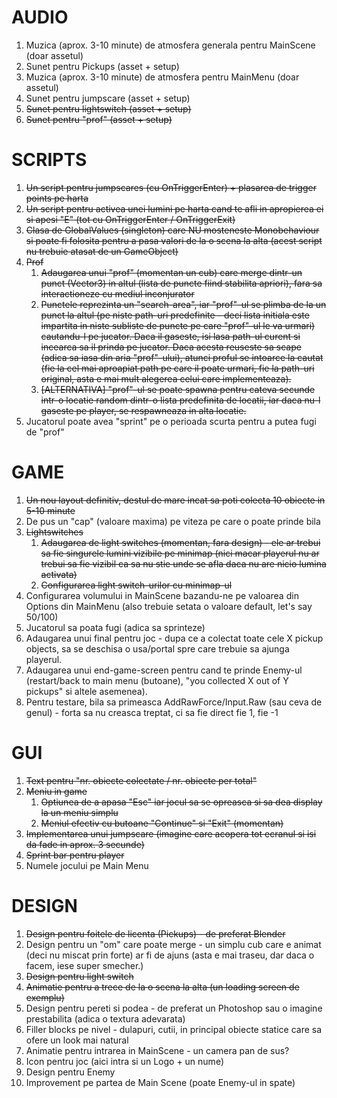 <h1>AUDIO</h1>

1. Muzica (aprox. 3-10 minute) de atmosfera generala pentru MainScene (doar assetul)
2. Sunet pentru Pickups (asset + setup)
3. Muzica (aprox. 3-10 minute) de atmosfera pentru MainMenu (doar assetul)
4. Sunet pentru jumpscare (asset + setup)
5. <s>Sunet pentru lightswitch (asset + setup)</s>
6. <s>Sunet pentru "prof" (asset + setup)</s>

  
<h1>SCRIPTS</h1>

1. <s>Un script pentru jumpscares (cu OnTriggerEnter) + plasarea de trigger points pe harta</s>
2. <s>Un script pentru activea unei lumini pe harta cand te afli in apropierea ei si apesi "E" (tot cu OnTriggerEnter / OnTriggerExit)</s>
3. <s>Clasa de GlobalValues (singleton) care NU mosteneste Monobehaviour si poate fi folosita pentru a pasa valori de la o scena la alta (acest script nu trebuie atasat de un GameObject)</s>
4. <s>Prof</s>
    1. <s>Adaugarea unui "prof" (momentan un cub) care merge dintr-un punct (Vector3) in altul (lista de puncte fiind stabilita apriori), fara sa interactioneze cu mediul inconjurator</s>
    2. <s>Punctele reprezinta un "search-area", iar "prof"-ul se plimba de la un punct la altul (pe niste path-uri predefinite - deci lista initiala este impartita in niste subliste de puncte pe care "prof"-ul le va urmari) cautandu-l pe jucator. Daca il gaseste, isi lasa path-ul curent si incearca sa il prinda pe jucator. Daca acesta reuseste sa scape (adica sa iasa din aria "prof"-ului), atunci proful se intoarce la cautat (fie la cel mai aproapiat path pe care il poate urmari, fie la path-uri original, asta e mai mult alegerea celui care implementeaza).</s>
    3. <s>[ALTERNATIVA] "prof"-ul se poate spawna pentru cateva secunde intr-o locatie random dintr-o lista predefinita de locatii, iar daca nu-l gaseste pe player, se respawneaza in alta locatie.</s>
5. Jucatorul poate avea "sprint" pe o perioada scurta pentru a putea fugi de "prof"

  
<h1>GAME</h1>

1. <s>Un nou layout definitiv, destul de mare incat sa poti colecta 10 obiecte in 5-10 minute</s>
2. De pus un "cap" (valoare maxima) pe viteza pe care o poate prinde bila
3. <s>Lightswitches</s>
    1. <s>Adaugarea de light switches (momentan, fara design) - ele ar trebui sa fie singurele lumini vizibile pe minimap (nici macar playerul nu ar trebui sa fie vizibil ca sa nu stie unde se afla daca nu are nicio lumina activata)</s>
    2. <s>Configurarea light switch-urilor cu minimap-ul</s>
4. Configurarea volumului in MainScene bazandu-ne pe valoarea din Options din MainMenu (also trebuie setata o valoare default, let's say 50/100)
5. Jucatorul sa poata fugi (adica sa sprinteze)
6. Adaugarea unui final pentru joc - dupa ce a colectat toate cele X pickup objects, sa se deschisa o usa/portal spre care trebuie sa ajunga playerul.
7. Adaugarea unui end-game-screen pentru cand te prinde Enemy-ul (restart/back to main menu (butoane), "you collected X out of Y pickups" si altele asemenea).
8. Pentru testare, bila sa primeasca AddRawForce/Input.Raw (sau ceva de genul) - forta sa nu creasca treptat, ci sa fie direct fie 1, fie -1
  

<h1>GUI</h1>

1. <s>Text pentru "nr. obiecte colectate / nr. obiecte per total"</s>
2. <s>Meniu in game</s>
    1. <s>Optiunea de a apasa "Esc" iar jocul sa se opreasca si sa dea display la un meniu simplu</s>
    2. <s>Meniul efectiv cu butoane "Continue" si "Exit" (momentan)</s>
3. <s>Implementarea unui jumpscare (imagine care acopera tot ecranul si isi da fade in aprox. 3 secunde)</s>
4. <s>Sprint bar pentru player</s>
5. Numele jocului pe Main Menu

 
<h1>DESIGN</h1>

1. <s>Design pentru foitele de licenta (Pickups) - de preferat Blender</s>
2. Design pentru un "om" care poate merge - un simplu cub care e animat (deci nu miscat prin forte) ar fi de ajuns (asta e mai traseu, dar daca o facem, iese super smecher.)
3. <s>Design pentru light switch</s>
4. <s>Animatie pentru a trece de la o scena la alta (un loading screen de exemplu)</s>
5. Design pentru pereti si podea - de preferat un Photoshop sau o imagine prestabilita (adica o textura adevarata)
6. Filler blocks pe nivel - dulapuri, cutii, in principal obiecte statice care sa ofere un look mai natural
7. Animatie pentru intrarea in MainScene - un camera pan de sus?
8. Icon pentru joc (aici intra si un Logo + un nume)
9. Design pentru Enemy
10. Improvement pe partea de Main Scene (poate Enemy-ul in spate)